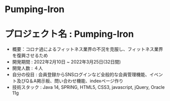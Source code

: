 # Pumping-Iron
# プロジェクト名 : Pumping-Iron
+ 概要：コロナ過によるフィットネス業界の不況を克服し、フィットネス業界を復興させるため
+ 開発期間 : 2022年2月10日 ~ 2022年3月25日(32日間)
+ 開発人数 : ４人
+ 自分の役目 : 会員登録からSNSログインなど全般的な会員管理機能、イベント及びQ＆A掲示板、問い合わせ機能、indexページ作り
+ 技術スタック : Java 14, SPRING, HTML5, CSS3, javascript, jQuery, Oracle 11g

